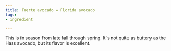 ```yaml
---
title: Fuerte avocado = Florida avocado
tags:
- ingredient

---
```

This is in season from late fall through spring. It's not quite as buttery as the Hass avocado, but its flavor is excellent.
